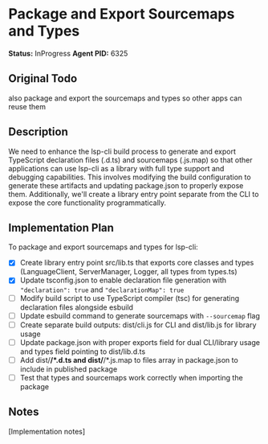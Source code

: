 # Package and Export Sourcemaps and Types
**Status:** InProgress
**Agent PID:** 6325

## Original Todo
also package and export the sourcemaps and types so other apps can reuse them

## Description
We need to enhance the lsp-cli build process to generate and export TypeScript declaration files (.d.ts) and sourcemaps (.js.map) so that other applications can use lsp-cli as a library with full type support and debugging capabilities. This involves modifying the build configuration to generate these artifacts and updating package.json to properly expose them. Additionally, we'll create a library entry point separate from the CLI to expose the core functionality programmatically.

## Implementation Plan
To package and export sourcemaps and types for lsp-cli:

- [x] Create library entry point src/lib.ts that exports core classes and types (LanguageClient, ServerManager, Logger, all types from types.ts)
- [x] Update tsconfig.json to enable declaration file generation with `"declaration": true` and `"declarationMap": true`
- [ ] Modify build script to use TypeScript compiler (tsc) for generating declaration files alongside esbuild
- [ ] Update esbuild command to generate sourcemaps with `--sourcemap` flag
- [ ] Create separate build outputs: dist/cli.js for CLI and dist/lib.js for library usage
- [ ] Update package.json with proper exports field for dual CLI/library usage and types field pointing to dist/lib.d.ts
- [ ] Add dist/**/*.d.ts and dist/**/*.js.map to files array in package.json to include in published package
- [ ] Test that types and sourcemaps work correctly when importing the package

## Notes
[Implementation notes]